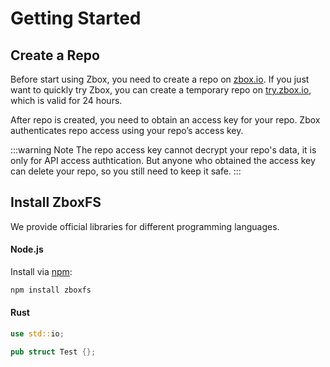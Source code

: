 # Getting Started

## Create a Repo

Before start using Zbox, you need to create a repo on [zbox.io](https://zbox.io).
If you just want to quickly try Zbox, you can create a temporary repo on
[try.zbox.io](https://try.zbox.io), which is valid for 24 hours.

After repo is created, you need to obtain an access key for your repo. Zbox
authenticates repo access using your repo’s access key.

:::warning Note
The repo access key cannot decrypt your repo's data, it is only for API access
authtication. But anyone who obtained the access key can delete your repo,
so you still need to keep it safe.
:::

## Install ZboxFS

We provide official libraries for different programming languages.

#### Node.js

Install via [npm](https://www.npmjs.com/):

```bash
npm install zboxfs
```

#### Rust
```rust
use std::io;

pub struct Test {};
```
